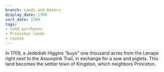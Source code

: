 ```yaml
---
branch: Lands and Waters
display_date: 1709
sort_date: 1709
tags:
- land purchases
- Princeton lands
- routes
---
```


In 1709, a Jedediah Higgins “buys” one thousand acres from the Lenape right next to the Assunpink Trail, in exchange for a sow and piglets. This land becomes the settler town of Kingston, which neighbors Princeton.